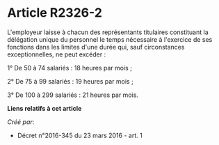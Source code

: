 # Article R2326-2

L'employeur laisse à chacun des représentants titulaires constituant la délégation unique du personnel le temps nécessaire à
l'exercice de ses fonctions dans les limites d'une durée qui, sauf circonstances exceptionnelles, ne peut excéder : 

1° De 50 à 74 salariés : 18 heures par mois ; 

2° De 75 à 99 salariés : 19 heures par mois ; 

3° De 100 à 299 salariés : 21 heures par mois.

**Liens relatifs à cet article**

_Créé par_:

  - Décret n°2016-345 du 23 mars 2016 - art. 1
